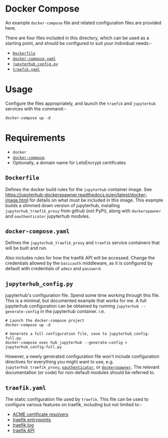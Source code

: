 # Docker Compose

An example `docker-compose` file and related configuration files are provided
here.

There are four files included in this directory, which can be used as a
starting point, and should be configured to suit your individual needs:-

- [`Dockerfile`](#Dockerfile)
- [`docker-compose.yaml`](#docker-compose.yaml)
- [`jupyterhub_config.py`](#jupyterhub_config.py)
- [`traefik.yaml`](#traefik.yaml)

# Usage

Configure the files appropriately, and launch the `traefik` and `jupyterhub`
services with the command:-

```
docker-compose up -d
```

# Requirements

- `docker`
- [`docker-compose`](https://docs.docker.com/compose/).
- Optionally, a domain name for LetsEncrypt certificates

## `Dockerfile`

Defines the docker build rules for the `jupyterhub` container image. See
https://jupyterhub-dockerspawner.readthedocs.io/en/latest/docker-image.html for
details on what must be included in this image. This example builds a slimmed
down version of jupyterhub, installing `jupyterhub_traefik_proxy` from
github (not PyPi), along with `dockerspawner` and `oauthenticator` jupyterhub
modules.

## `docker-compose.yaml`

Defines the `jupyterhub_traefik_proxy` and `traefik` service containers that
will be built and run.

Also includes rules for how the traefik API will be accessed. Change the
credentials allowed by the `basicauth` middleware, as it is configured by
default with credentials of `admin` and `password`.

## `jupyterhub_config.py`

jupyterhub's configuration file. Spend some time working through this file.
This is a minimal, but documented example that works for me. A full jupyterhub
configuration can be obtained by running `jupyterhub --generate-config` in the
jupyterhub container. i.e.

```
# Launch the docker-compose project
docker-compose up -d

# Generate a full configuration file, save to jupyterhub_config-full.py
docker-compose exec hub jupyterhub --generate-config > jupyterhub_config-full.py
```

However, a newly generated configuration file won't include configuration
directives for everything you might want to use, e.g.
`jupyterhub_traefik_proxy`,
[`oauthenticator`](https://github.com/jupyterhub/oauthenticator), or
[`dockerspawner`](https://jupyterhub-dockerspawner.readthedocs.io/). The
relevant documentation (or code) for non-default modules should be referred to.

## `traefik.yaml`

The static configuration file used by `traefik`. This file can be used to
configure various features on traefik, including but not limited to:-

- [ACME certificate resolvers](https://doc.traefik.io/traefik/https/acme/)
- [traefik entrypoints](https://doc.traefik.io/traefik/routing/entrypoints/)
- [traefik log](https://doc.traefik.io/traefik/observability/logs/)
- [traefik API](https://doc.traefik.io/traefik/operations/api/)
